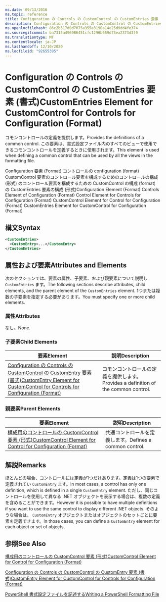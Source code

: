```yaml
---
ms.date: 09/13/2016
ms.topic: reference
title: Configuration の Controls の CustomControl の CustomEntries 要素 (書式)
description: Configuration の Controls の CustomControl の CustomEntries 要素 (書式)
ms.openlocfilehash: 86c2b517d0d7075a355a3190a14e25d9dd4fe374
ms.sourcegitcommit: ba7315a496986451cfc1296b659d73ea2373d3f0
ms.translationtype: MT
ms.contentlocale: ja-JP
ms.lasthandoff: 12/10/2020
ms.locfileid: "92655395"
---
```

# <a name="customentries-element-for-customcontrol-for-controls-for-configuration-format"></a><span data-ttu-id="f802b-103">Configuration の Controls の CustomControl の CustomEntries 要素 (書式)</span><span class="sxs-lookup"><span data-stu-id="f802b-103">CustomEntries Element for CustomControl for Controls for Configuration (Format)</span></span>

<span data-ttu-id="f802b-104">コモンコントロールの定義を提供します。</span><span class="sxs-lookup"><span data-stu-id="f802b-104">Provides the definitions of a common control.</span></span> <span data-ttu-id="f802b-105">この要素は、書式設定ファイル内のすべてのビューで使用できるコモンコントロールを定義するときに使用されます。</span><span class="sxs-lookup"><span data-stu-id="f802b-105">This element is used when defining a common control that can be used by all the views in the formatting file.</span></span>

<span data-ttu-id="f802b-106">Configuration 要素 (Format) コントロールの configuration (format) CustomControl 要素のコントロール要素を構成するためのコントロールの構成 (形式) のコントロール要素を構成するための CustomControl の構成 (format) の CustomEntries 要素の構成 (形式)</span><span class="sxs-lookup"><span data-stu-id="f802b-106">Configuration Element (Format) Controls Element of Configuration (Format) Control Element for Controls for Configuration (Format) CustomControl Element for Control for Configuration (Format) CustomEntries Element for CustomControl for Configuration (Format)</span></span>

## <a name="syntax"></a><span data-ttu-id="f802b-107">構文</span><span class="sxs-lookup"><span data-stu-id="f802b-107">Syntax</span></span>

```xml
<CustomEntries>
  <CustomEntry>...</CustomEntry>
</CustomEntries>

```

## <a name="attributes-and-elements"></a><span data-ttu-id="f802b-108">属性および要素</span><span class="sxs-lookup"><span data-stu-id="f802b-108">Attributes and Elements</span></span>

<span data-ttu-id="f802b-109">次のセクションでは、要素の属性、子要素、および親要素について説明し `CustomEntries` ます。</span><span class="sxs-lookup"><span data-stu-id="f802b-109">The following sections describe attributes, child elements, and the parent element of the `CustomEntries` element.</span></span> <span data-ttu-id="f802b-110">1つまたは複数の子要素を指定する必要があります。</span><span class="sxs-lookup"><span data-stu-id="f802b-110">You must specify one or more child elements.</span></span>

### <a name="attributes"></a><span data-ttu-id="f802b-111">属性</span><span class="sxs-lookup"><span data-stu-id="f802b-111">Attributes</span></span>

<span data-ttu-id="f802b-112">なし。</span><span class="sxs-lookup"><span data-stu-id="f802b-112">None.</span></span>

### <a name="child-elements"></a><span data-ttu-id="f802b-113">子要素</span><span class="sxs-lookup"><span data-stu-id="f802b-113">Child Elements</span></span>

|<span data-ttu-id="f802b-114">要素</span><span class="sxs-lookup"><span data-stu-id="f802b-114">Element</span></span>|<span data-ttu-id="f802b-115">説明</span><span class="sxs-lookup"><span data-stu-id="f802b-115">Description</span></span>|
|-------------|-----------------|
|[<span data-ttu-id="f802b-116">Configuration の Controls の CustomControl の CustomEntry 要素 (書式)</span><span class="sxs-lookup"><span data-stu-id="f802b-116">CustomEntry Element for CustomControl for Controls for Configuration (Format)</span></span>](./customentry-element-for-customcontrol-for-controls-for-configuration-format.md)|<span data-ttu-id="f802b-117">コモンコントロールの定義を提供します。</span><span class="sxs-lookup"><span data-stu-id="f802b-117">Provides a definition of the common control.</span></span>|

### <a name="parent-elements"></a><span data-ttu-id="f802b-118">親要素</span><span class="sxs-lookup"><span data-stu-id="f802b-118">Parent Elements</span></span>

|<span data-ttu-id="f802b-119">要素</span><span class="sxs-lookup"><span data-stu-id="f802b-119">Element</span></span>|<span data-ttu-id="f802b-120">説明</span><span class="sxs-lookup"><span data-stu-id="f802b-120">Description</span></span>|
|-------------|-----------------|
|[<span data-ttu-id="f802b-121">構成用のコントロールの CustomControl 要素 (形式)</span><span class="sxs-lookup"><span data-stu-id="f802b-121">CustomControl Element for Control for Configuration (Format)</span></span>](./customcontrol-element-for-control-for-controls-for-configuration-format.md)|<span data-ttu-id="f802b-122">共通コントロールを定義します。</span><span class="sxs-lookup"><span data-stu-id="f802b-122">Defines a common control.</span></span>|

## <a name="remarks"></a><span data-ttu-id="f802b-123">解説</span><span class="sxs-lookup"><span data-stu-id="f802b-123">Remarks</span></span>

<span data-ttu-id="f802b-124">ほとんどの場合、コントロールには定義が1つだけあります。定義は1つの要素で定義されてい `CustomEntry` ます。</span><span class="sxs-lookup"><span data-stu-id="f802b-124">In most cases, a control has only one definition, which is defined in a single `CustomEntry` element.</span></span> <span data-ttu-id="f802b-125">ただし、同じコントロールを使用して異なる .NET オブジェクトを表示する場合は、複数の定義を含めることができます。</span><span class="sxs-lookup"><span data-stu-id="f802b-125">However it is possible to have multiple definitions if you want to use the same control to display different .NET objects.</span></span> <span data-ttu-id="f802b-126">そのような場合は、 `CustomEntry` オブジェクトまたはオブジェクトのセットごとに要素を定義できます。</span><span class="sxs-lookup"><span data-stu-id="f802b-126">In those cases, you can define a `CustomEntry` element for each object or set of objects.</span></span>

## <a name="see-also"></a><span data-ttu-id="f802b-127">参照</span><span class="sxs-lookup"><span data-stu-id="f802b-127">See Also</span></span>

[<span data-ttu-id="f802b-128">構成用のコントロールの CustomControl 要素 (形式)</span><span class="sxs-lookup"><span data-stu-id="f802b-128">CustomControl Element for Control for Configuration (Format)</span></span>](./customcontrol-element-for-control-for-controls-for-configuration-format.md)

[<span data-ttu-id="f802b-129">Configuration の Controls の CustomControl の CustomEntry 要素 (書式)</span><span class="sxs-lookup"><span data-stu-id="f802b-129">CustomEntry Element for CustomControl for Controls for Configuration (Format)</span></span>](./customentry-element-for-customcontrol-for-controls-for-configuration-format.md)

[<span data-ttu-id="f802b-130">PowerShell 書式設定ファイルを記述する</span><span class="sxs-lookup"><span data-stu-id="f802b-130">Writing a PowerShell Formatting File</span></span>](./writing-a-powershell-formatting-file.md)
